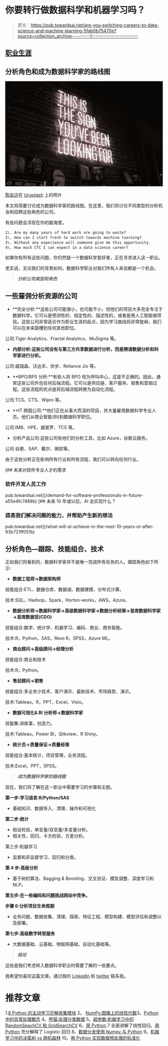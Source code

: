 # 你要转行做数据科学和机器学习吗？

> 原文：<https://pub.towardsai.net/are-you-switching-careers-to-data-science-and-machine-learning-5fab0b75470e?source=collection_archive---------1----------------------->

## [职业生涯](https://towardsai.net/p/category/careers)

## 分析角色和成为数据科学家的路线图

![](img/edce438bea2deb4be267f77b1ff27855.png)

[陈奕迅](https://unsplash.com/@austinchan?utm_source=medium&utm_medium=referral)在 [Unsplash](https://unsplash.com?utm_source=medium&utm_medium=referral) 上的照片

本文将简要讨论成为数据科学家的路线图。在这里，我们将讨论不同类型的分析机会和招聘这些角色的公司。

有些问题会浮现在你的脑海里。

```
1\. Are my many years of hard work are going to waste?
2\. How can I start fresh to switch towards machine learning?
3\. Without any experience will someone give me this opportunity.
4\. How much CTC I can expect in a data science career? 
```

如果你有所有这些问题，你仍然是一个数据科学爱好者，正在寻求进入这一职业。

老实说，无论我们的背景如何，数据科学职业对我们所有人来说都是一个机会。

> ***分析公司类型和角色***

## **一些雇佣分析资源的公司**

*   **完全分析:**这些公司可能很小，也可能不小，但他们的项目大多完全专注于数据科学。它可以是预测性的、规定性的、描述性的，或者是用人工智能做项目。这些公司非常适合作为职业生涯的起点，因为学习曲线将非常陡峭，我们可以在未来跳槽到任何其他职位。

公司:Tiger Analytics、Fractal Analytics、MuSigma 等。

*   **内部分析:这些公司没有与第三方共享数据进行分析，而是聘请数据分析和科学家进行分析。**

公司:威瑞森、沃达丰、优步、Reliance Jio 等。

*   **BPO/BPS 分析:**有些人将 BPO 视为呼叫中心，这是不正确的。因此，通常这些公司外包任何后端流程。它可以是供应链、客户服务、销售和营销过程。这些流程的优点是将后端流程转换为自动化流程。

公司:TCS、CTS、Wipro 等。

*   **IT 跨国公司:**他们正在从事大而深的项目，并大量雇用数据科学专业人员。他们从商业智能(BI)到数据科学职位。

公司:IMB、HPE、威普罗、TCS 等。

*   分析产品公司:这些公司有他们的分析工具，比如 Azure，谷歌云服务。

公司:谷歌、SAP、戴尔、微软等。

由于这些分析正在影响所有行业和所有流程，我们可以转向任何行业。

[](/demand-for-software-professionals-in-future-a55e4fc7488b) [## 未来对软件专业人才的需求

### 软件开发人员工作

pub.towardsai.net](/demand-for-software-professionals-in-future-a55e4fc7488b) [](/what-will-ai-achieve-in-the-next-10-years-or-after-93b721ff051b) [## 未来 10 年或以后，AI 会实现什么？

### 提高我们解决问题的能力，并帮助产生新的想法

pub.towardsai.net](/what-will-ai-achieve-in-the-next-10-years-or-after-93b721ff051b) 

## 分析角色—跟踪、技能组合、技术

正如我们将看到的，数据科学家并不是唯一完成所有任务的人。跟踪角色如下所示:

*   **数据工程师→数据架构师**

技能组合:ETL、数据仓库、数据湖、数据建模、分布式计算。

技术:SQL，Hadoop，Spark，Horton-works，AWS，Azure。

*   **数据分析师→数据科学家→高级数据科学家→数据分析经理→首席数据科学家→首席数据官(CDO)**

技能组合:数学、统计学、机器学习、编码、商业、商务智能。

技术:R，Python，SAS，Revo R，SPSS，Azure ML。

*   **商业顾问→高级顾问→经理分析**

技能组合:商业和技术

技术:R，Python。

*   **售前顾问→销售**

技能组合:多业务少技术、客户演示、最新技术、市场趋势、演示。

技术:Tableau，R，PPT，Excel，Visio。

*   **数据可视化& BI 分析师→数据科学家**

技能集:讲故事，创造力。

技术:Tableau，Power BI，Qlikview，R Shiny。

*   **统计员→质量保证→质量经理**

技能组合:基本统计，项目管理，业务流程。

技术:Excel，PPT，SPSS。

> ***成为数据科学家的路线图***

现在，我们将了解在这一职业中需要学习的步骤和主题。

**第一步:学习语言:R/Python/SAS**

*   基础知识、数据导入、清理、操作和可视化

**第二步:统计**

*   假设检验，单变量/双变量/多变量分析。
*   相关性，回归，卡方检验，方差分析。

第三步:机器学习

*   监督和非监督学习、回归和分类。

**第 4 步:高级分析**

*   基于树的算法、Bagging & Boosting、交叉验证、模型调整、深度学习和 NLP。

**第五步:在一些编码和问题挑战网站中竞争。**

**步骤 6:分析项目生命周期**

*   业务问题、数据收集、清理、探索、特征工程、模型构建、模型评估和调整以及部署。

**第七步:高级数字转型服务**

*   大数据基础、云基础、物联网基础、自动化基础等。

> ***结论***

这些是我们考虑转入数据科学职业时需要了解的一些要点。

我希望你喜欢这篇文章。通过我的 [LinkedIn](https://www.linkedin.com/in/data-scientist-95040a1ab/) 和 [twitter](https://twitter.com/amitprius) 联系我。

# 推荐文章

1.[8 Python 的主动学习见解收集模块](/8-active-learning-insights-of-python-collection-module-6c9e0cc16f6b?source=friends_link&sk=4a5c9f9ad552005636ae720a658281b1)
2。 [NumPy:图像上的线性代数](/numpy-linear-algebra-on-images-ed3180978cdb?source=friends_link&sk=d9afa4a1206971f9b1f64862f6291ac0)3。[Python 中的异常处理概念](/exception-handling-concepts-in-python-4d5116decac3?source=friends_link&sk=a0ed49d9fdeaa67925eac34ecb55ea30)
4。[熊猫:处理分类数据](/pandas-dealing-with-categorical-data-7547305582ff?source=friends_link&sk=11c6809f6623dd4f6dd74d43727297cf)
5。[超参数:机器学习中的 RandomSeachCV 和 GridSearchCV](/hyper-parameters-randomseachcv-and-gridsearchcv-in-machine-learning-b7d091cf56f4?source=friends_link&sk=cab337083fb09601114a6e466ec59689)
6。[用 Python](https://medium.com/towards-artificial-intelligence/fully-explained-linear-regression-with-python-fe2b313f32f3?source=friends_link&sk=53c91a2a51347ec2d93f8222c0e06402)
7 全面讲解了线性回归。[用 Python](https://medium.com/towards-artificial-intelligence/fully-explained-logistic-regression-with-python-f4a16413ddcd?source=friends_link&sk=528181f15a44e48ea38fdd9579241a78)
充分解释了 Logistic 回归 8。[数据分发使用 Numpy 与 Python](/data-distribution-using-numpy-with-python-3b64aae6f9d6?source=friends_link&sk=809e75802cbd25ddceb5f0f6496c9803)
9。[机器学习中的决策树 vs 随机森林](/decision-trees-vs-random-forests-in-machine-learning-be56c093b0f?source=friends_link&sk=91377248a43b62fe7aeb89a69e590860)
10。[用 Python 实现数据预处理的标准化](/standardization-in-data-preprocessing-with-python-96ae89d2f658?source=friends_link&sk=f348435582e8fbb47407e9b359787e41)